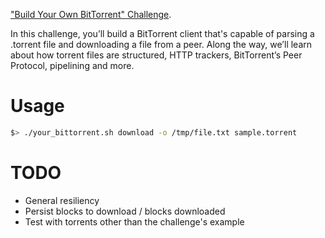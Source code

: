 ["Build Your Own BitTorrent" Challenge](https://app.codecrafters.io/courses/bittorrent/overview).

In this challenge, you’ll build a BitTorrent client that's capable of parsing a
.torrent file and downloading a file from a peer. Along the way, we’ll learn
about how torrent files are structured, HTTP trackers, BitTorrent’s Peer
Protocol, pipelining and more.


# Usage

```bash
$> ./your_bittorrent.sh download -o /tmp/file.txt sample.torrent
```

# TODO

- General resiliency
- Persist blocks to download / blocks downloaded
- Test with torrents other than the challenge's example
